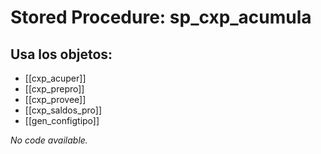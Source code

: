 # Stored Procedure: sp_cxp_acumula

## Usa los objetos:
- [[cxp_acuper]]
- [[cxp_prepro]]
- [[cxp_provee]]
- [[cxp_saldos_pro]]
- [[gen_configtipo]]

*No code available.*
